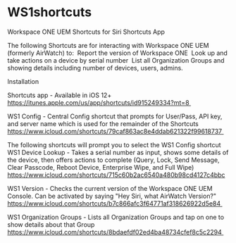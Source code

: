 # WS1shortcuts
Workspace ONE UEM Shortcuts for Siri Shortcuts App

The following Shortcuts are for interacting with Workspace ONE UEM (formerly AirWatch) to: 
Report the version of Workspace ONE 
Look up and take actions on a device by serial number 
List all Organization Groups and showing details including number of devices, users, admins. 

Installation

Shortcuts app - Available in iOS 12+ 
https://itunes.apple.com/us/app/shortcuts/id915249334?mt=8 

WS1 Config - Central Config shortcut that prompts for User/Pass, API key, and server name which is used for the remainder of the Shortcuts 
https://www.icloud.com/shortcuts/79caf863ac8e4ddab621322f99618737 

The following shortcuts will prompt you to select the WS1 Config shortcut   
WS1 Device Lookup - Takes a serial number as input, shows some details of the device, then offers actions to complete (Query, Lock, Send Message, Clear Passcode, Reboot Device, Enterprise Wipe, and Full Wipe) 
https://www.icloud.com/shortcuts/715c60b2ac6540a480b98cd4127c4bbc

WS1 Version - Checks the current version of the Workspace ONE UEM Console. Can be activated by saying "Hey Siri, what AirWatch Version?" 
https://www.icloud.com/shortcuts/b7c866afc3f64771af318626922d5e84 

WS1 Organization Groups - Lists all Organization Groups and tap on one to show details about that Group 
https://www.icloud.com/shortcuts/8bdaefdf02ed4ba48734cfef8c5c2294 
 
